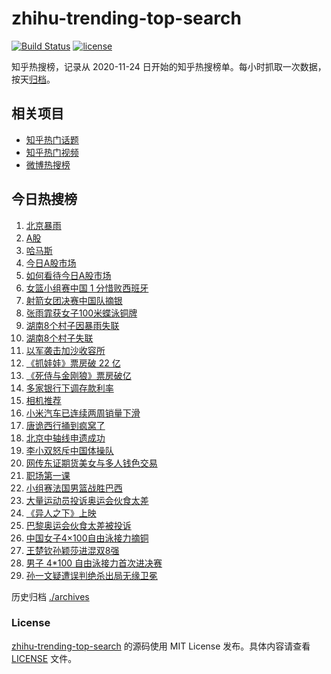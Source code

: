 # zhihu-trending-top-search

[![Build Status](https://github.com/justjavac/zhihu-trending-top-search/workflows/ci/badge.svg?branch=main)](https://github.com/justjavac/zhihu-trending-top-search/actions)
[![license](https://img.shields.io/github/license/justjavac/zhihu-trending-top-search)](https://github.com/justjavac/zhihu-trending-top-search/blob/main/LICENSE)

知乎热搜榜，记录从 2020-11-24 日开始的知乎热搜榜单。每小时抓取一次数据，按天[归档](./archives)。

## 相关项目

- [知乎热门话题](https://github.com/justjavac/zhihu-trending-hot-questions)
- [知乎热门视频](https://github.com/justjavac/zhihu-trending-hot-video)
- [微博热搜榜](https://github.com/justjavac/weibo-trending-hot-search)

## 今日热搜榜

<!-- BEGIN -->
<!-- 最后更新时间 Wed Jul 31 2024 19:07:09 GMT+0800 (China Standard Time) -->

1. [北京暴雨](https://www.zhihu.com/search?q=%E5%8C%97%E4%BA%AC%E6%9A%B4%E9%9B%A8)
1. [A股](https://www.zhihu.com/search?q=A%E8%82%A1)
1. [哈马斯](https://www.zhihu.com/search?q=%E5%93%88%E9%A9%AC%E6%96%AF)
1. [今日A股市场](https://www.zhihu.com/search?q=%E4%BB%8A%E6%97%A5A%E8%82%A1%E5%B8%82%E5%9C%BA)
1. [如何看待今日A股市场](https://www.zhihu.com/search?q=%E5%A6%82%E4%BD%95%E7%9C%8B%E5%BE%85%E4%BB%8A%E6%97%A5A%E8%82%A1%E5%B8%82%E5%9C%BA)
1. [女篮小组赛中国 1 分惜败西班牙](https://www.zhihu.com/search?q=%E5%A5%B3%E7%AF%AE%E5%B0%8F%E7%BB%84%E8%B5%9B%E4%B8%AD%E5%9B%BD%201%20%E5%88%86%E6%83%9C%E8%B4%A5%E8%A5%BF%E7%8F%AD%E7%89%99)
1. [射箭女团决赛中国队摘银](https://www.zhihu.com/search?q=%E5%B0%84%E7%AE%AD%E5%A5%B3%E5%9B%A2%E5%86%B3%E8%B5%9B%E4%B8%AD%E5%9B%BD%E9%98%9F%E6%91%98%E9%93%B6)
1. [张雨霏获女子100米蝶泳铜牌](https://www.zhihu.com/search?q=%E5%BC%A0%E9%9B%A8%E9%9C%8F%E8%8E%B7%E5%A5%B3%E5%AD%90100%E7%B1%B3%E8%9D%B6%E6%B3%B3%E9%93%9C%E7%89%8C)
1. [湖南8个村子因暴雨失联](https://www.zhihu.com/search?q=%E6%B9%96%E5%8D%978%E4%B8%AA%E6%9D%91%E5%AD%90%E5%9B%A0%E6%9A%B4%E9%9B%A8%E5%A4%B1%E8%81%94)
1. [湖南8个村子失联](https://www.zhihu.com/search?q=%E6%B9%96%E5%8D%978%E4%B8%AA%E6%9D%91%E5%AD%90%E5%A4%B1%E8%81%94)
1. [以军袭击加沙收容所](https://www.zhihu.com/search?q=%E4%BB%A5%E5%86%9B%E8%A2%AD%E5%87%BB%E5%8A%A0%E6%B2%99%E6%94%B6%E5%AE%B9%E6%89%80)
1. [《抓娃娃》票房破 22 亿](https://www.zhihu.com/search?q=%E3%80%8A%E6%8A%93%E5%A8%83%E5%A8%83%E3%80%8B%E7%A5%A8%E6%88%BF%E7%A0%B4%2022%20%E4%BA%BF)
1. [《死侍与金刚狼》票房破亿](https://www.zhihu.com/search?q=%E3%80%8A%E6%AD%BB%E4%BE%8D%E4%B8%8E%E9%87%91%E5%88%9A%E7%8B%BC%E3%80%8B%E7%A5%A8%E6%88%BF%E7%A0%B4%E4%BA%BF)
1. [多家银行下调存款利率](https://www.zhihu.com/search?q=%E5%A4%9A%E5%AE%B6%E9%93%B6%E8%A1%8C%E4%B8%8B%E8%B0%83%E5%AD%98%E6%AC%BE%E5%88%A9%E7%8E%87)
1. [相机推荐](https://www.zhihu.com/search?q=%E7%9B%B8%E6%9C%BA%E6%8E%A8%E8%8D%90)
1. [小米汽车已连续两周销量下滑](https://www.zhihu.com/search?q=%E5%B0%8F%E7%B1%B3%E6%B1%BD%E8%BD%A6%E5%B7%B2%E8%BF%9E%E7%BB%AD%E4%B8%A4%E5%91%A8%E9%94%80%E9%87%8F%E4%B8%8B%E6%BB%91)
1. [唐诡西行捅到疯窝了](https://www.zhihu.com/search?q=%E5%94%90%E8%AF%A1%E8%A5%BF%E8%A1%8C%E6%8D%85%E5%88%B0%E7%96%AF%E7%AA%9D%E4%BA%86)
1. [北京中轴线申遗成功](https://www.zhihu.com/search?q=%E5%8C%97%E4%BA%AC%E4%B8%AD%E8%BD%B4%E7%BA%BF%E7%94%B3%E9%81%97%E6%88%90%E5%8A%9F)
1. [李小双怒斥中国体操队](https://www.zhihu.com/search?q=%E6%9D%8E%E5%B0%8F%E5%8F%8C%E6%80%92%E6%96%A5%E4%B8%AD%E5%9B%BD%E4%BD%93%E6%93%8D%E9%98%9F)
1. [网传东证期货美女与多人钱色交易](https://www.zhihu.com/search?q=%E7%BD%91%E4%BC%A0%E4%B8%9C%E8%AF%81%E6%9C%9F%E8%B4%A7%E7%BE%8E%E5%A5%B3%E4%B8%8E%E5%A4%9A%E4%BA%BA%E9%92%B1%E8%89%B2%E4%BA%A4%E6%98%93)
1. [职场第一课](https://www.zhihu.com/search?q=%E8%81%8C%E5%9C%BA%E7%AC%AC%E4%B8%80%E8%AF%BE)
1. [小组赛法国男篮战胜巴西](https://www.zhihu.com/search?q=%E5%B0%8F%E7%BB%84%E8%B5%9B%E6%B3%95%E5%9B%BD%E7%94%B7%E7%AF%AE%E6%88%98%E8%83%9C%E5%B7%B4%E8%A5%BF)
1. [大量运动员投诉奥运会伙食太差](https://www.zhihu.com/search?q=%E5%A4%A7%E9%87%8F%E8%BF%90%E5%8A%A8%E5%91%98%E6%8A%95%E8%AF%89%E5%A5%A5%E8%BF%90%E4%BC%9A%E4%BC%99%E9%A3%9F%E5%A4%AA%E5%B7%AE)
1. [《异人之下》上映](https://www.zhihu.com/search?q=%E3%80%8A%E5%BC%82%E4%BA%BA%E4%B9%8B%E4%B8%8B%E3%80%8B%E4%B8%8A%E6%98%A0)
1. [巴黎奥运会伙食太差被投诉](https://www.zhihu.com/search?q=%E5%B7%B4%E9%BB%8E%E5%A5%A5%E8%BF%90%E4%BC%9A%E4%BC%99%E9%A3%9F%E5%A4%AA%E5%B7%AE%E8%A2%AB%E6%8A%95%E8%AF%89)
1. [中国女子4×100自由泳接力摘铜](https://www.zhihu.com/search?q=%E4%B8%AD%E5%9B%BD%E5%A5%B3%E5%AD%904%C3%97100%E8%87%AA%E7%94%B1%E6%B3%B3%E6%8E%A5%E5%8A%9B%E6%91%98%E9%93%9C)
1. [王楚钦孙颖莎进混双8强](https://www.zhihu.com/search?q=%E7%8E%8B%E6%A5%9A%E9%92%A6%E5%AD%99%E9%A2%96%E8%8E%8E%E8%BF%9B%E6%B7%B7%E5%8F%8C8%E5%BC%BA)
1. [男子 4*100 自由泳接力首次进决赛](https://www.zhihu.com/search?q=%E7%94%B7%E5%AD%90%204*100%20%E8%87%AA%E7%94%B1%E6%B3%B3%E6%8E%A5%E5%8A%9B%E9%A6%96%E6%AC%A1%E8%BF%9B%E5%86%B3%E8%B5%9B)
1. [孙一文疑遭误判绝杀出局无缘卫冕](https://www.zhihu.com/search?q=%E5%AD%99%E4%B8%80%E6%96%87%E7%96%91%E9%81%AD%E8%AF%AF%E5%88%A4%E7%BB%9D%E6%9D%80%E5%87%BA%E5%B1%80%E6%97%A0%E7%BC%98%E5%8D%AB%E5%86%95)

<!-- END -->

历史归档 [./archives](./archives)

### License

[zhihu-trending-top-search](https://github.com/justjavac/zhihu-trending-top-search) 的源码使用 MIT License
发布。具体内容请查看 [LICENSE](./LICENSE) 文件。
